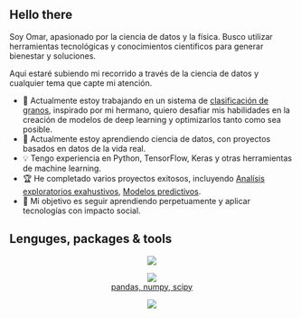 ## Hello there 

Soy Omar, apasionado por la ciencia de datos y la física. Busco utilizar herramientas tecnológicas y conocimientos cientificos  para generar bienestar y soluciones.

Aqui estaré subiendo mi recorrido a través de la ciencia de datos y cualquier tema que capte mi atención.

- 🔭 Actualmente estoy trabajando en un sistema de [clasificación de granos](https://github.com/Omarciano19/Grain_Clasification), inspirado por mi hermano, quiero desafiar mis habilidades en la creación de modelos de deep learning y optimizarlos tanto como sea posible.
- 🌱 Actualmente estoy aprendiendo ciencia de datos, con proyectos basados en datos de la vida real.
- 💡 Tengo experiencia en Python, TensorFlow, Keras y otras herramientas de machine learning.
- 🏆 He completado varios proyectos exitosos, incluyendo [Analísis exploratorios exahustivos](https://github.com/Omarciano19/Tripleten_Projects/tree/main/Sprint_6), [Modelos predictivos](https://github.com/Omarciano19/Tripleten_Projects/tree/main/Sprint_9).
- 🎯 Mi objetivo es seguir aprendiendo perpetuamente y aplicar tecnologías con impacto social.
## Lenguges, packages \& tools
<p align="center">
  <a href="https://skillicons.dev">
    <img src="https://skillicons.dev/icons?i=python,c,cpp,mysql,scala" /> <br>
  </a>
</p>
<p align="center">
  <a href="https://skillicons.dev">
    <img src="https://skillicons.dev/icons?i=tensorflow,sklearn,opencv" /> <br>
    pandas, numpy, scipy
  </a>
</p>
<p align="center">
  <a href="https://skillicons.dev">
    <img src="https://skillicons.dev/icons?i=git,github,vscode,regex,latex" />
</p>



    
    
<!--
**Omarciano19/Omarciano19** is a ✨ _special_ ✨ repository because its `README.md` (this file) appears on your GitHub profile.

Here are some ideas to get you started:

- 🔭 I’m currently working on ...
- 🌱 I’m currently learning ...
- 👯 I’m looking to collaborate on ...
- 🤔 I’m looking for help with ...
- 💬 Ask me about ...
- 📫 How to reach me: ...
- 😄 Pronouns: ...
- ⚡ Fun fact: ...
-->
